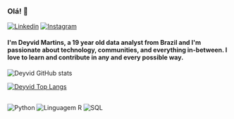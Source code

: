 ### Olá! 👋

[![Linkedin](https://img.shields.io/badge/LinkedIn-0077B5?style=for-the-badge&logo=linkedin&logoColor=white
)](https://www.linkedin.com/in/deyvid-martins/)
[![Instagram](https://img.shields.io/badge/Instagram-E4405F?style=for-the-badge&logo=instagram&logoColor=white)
](https://www.instagram.com/deyvidmaartins/)

#### I'm Deyvid Martins, a 19 year old data analyst from Brazil and I'm passionate about technology, communities, and everything in-between. I love to learn and contribute in any and every possible way.

![Deyvid GitHub stats](https://github-readme-stats.vercel.app/api?username=deyvidmaartins&show_icons=true&theme=radical)

[![Deyvid Top Langs](https://github-readme-stats.vercel.app/api/top-langs/?username=deyvidmaartins&layout=compact)](https://github.com/anuraghazra/github-readme-stats)

<div style="display: inline_block"><br>
   <img aling="center" alt="Python" src="https://img.shields.io/badge/Python-3776AB?style=for-the-badge&logo=python&logoColor=white">
   <img aling="center" alt="Linguagem R" src="https://img.shields.io/badge/R-276DC3?style=for-the-badge&logo=r&logoColor=white">
   <img aling="center" alt="SQL" src="https://img.shields.io/badge/MySQL-00000F?style=for-the-badge&logo=mysql&logoColor=white">
</div>
